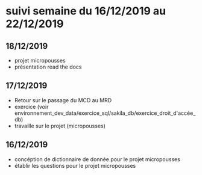# suivi semaine du 16/12/2019 au 22/12/2019

## 18/12/2019

* projet micropousses
* présentation read the docs

## 17/12/2019

* Retour sur le passage du MCD au MRD
* exercice (voir environnement_dev_data/exercice_sql/sakila_db/exercice_droit_d'accée_db)
* travaille sur le projet (micropousses)

## 16/12/2019

* concéption de dictionnaire de donnée pour le projet micropousses
* établir les questions pour le projet micropousses 